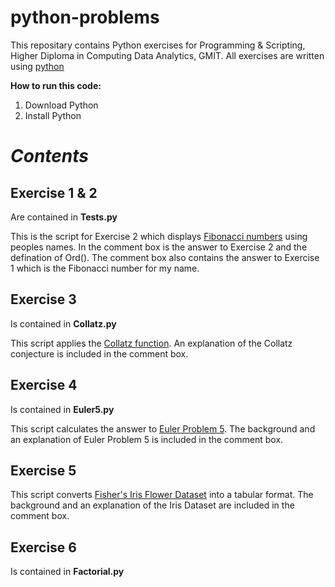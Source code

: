# python-problems
This repositary contains Python exercises for Programming & Scripting, Higher Diploma in Computing Data Analytics, GMIT.
All exercises are written using [python](https://www.python.org/)

**How to run this code:**
1. Download Python
2. Install Python

# *Contents*

## Exercise 1 & 2
Are contained in **Tests.py**

This is the script for Exercise 2 which displays [Fibonacci numbers](https://en.wikipedia.org/wiki/Fibonacci_number) using peoples names.
In the comment box is the answer to Exercise 2 and the defination of Ord().
The comment box also contains the answer to Exercise 1 which is the Fibonacci number for my name.

## Exercise 3
Is contained in **Collatz.py**

This script applies the [Collatz function](https://en.wikipedia.org/wiki/Collatz_conjecture).  An explanation of the Collatz conjecture is included in the comment box.

## Exercise 4
Is contained in **Euler5.py**

This script calculates the answer to [Euler Problem 5](https://projecteuler.net/problem=5).  The background and an explanation of Euler Problem 5 is included in the comment box. 

## Exercise 5
This script converts [Fisher's Iris Flower Dataset](https://en.wikipedia.org/wiki/Iris_flower_data_set) into a tabular format.  The background and an explanation of the Iris Dataset are included in the comment box.


## Exercise 6
Is contained in **Factorial.py**

